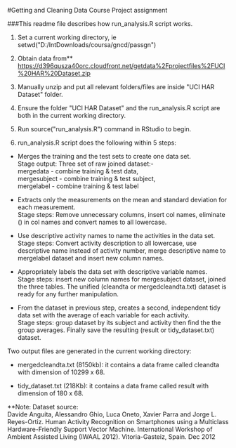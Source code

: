 #Getting and Cleaning Data Course Project assignment

###This readme file describes how run_analysis.R script works.

1. Set a current working directory, ie setwd("D:/IntDownloads/coursa/gncd/passgn")

2. Obtain data from**
https://d396qusza40orc.cloudfront.net/getdata%2Fprojectfiles%2FUCI%20HAR%20Dataset.zip 

3. Manually unzip and put all relevant folders/files are inside "UCI HAR Dataset" folder.

4. Ensure the folder "UCI HAR Dataset" and the run_analysis.R script are both in the current working directory.

5. Run source("run_analysis.R") command in RStudio to begin.

6. run_analysis.R script does the following within 5 steps:

* Merges the training and the test sets to create one data set.  
Stage output: Three set of raw joined dataset:-  
mergedata - combine training & test data,  
mergesubject -  combine training & test subject,  
mergelabel - combine training & test label

* Extracts only the measurements on the mean and standard deviation for each measurement.  
Stage steps: Remove unnecessary columns, insert col names, eliminate () in col names and convert names to all lowercase.

* Use descriptive activity names to name the activities in the data set.  
Stage steps: Convert activity description to all lowercase, use descriptive name instead of activity number, merge descriptive name to mergelabel dataset and insert new column names.

* Appropriately labels the data set with descriptive variable names.  
Stage steps: insert new column names for mergesubject dataset, joined the three tables. The unified (cleandta or mergedcleandta.txt) dataset is ready for any further manipulation.

* From the dataset in previous step, creates a second, independent tidy data set with the average of each variable for each activity.  
Stage steps: group dataset by its subject and activity then find the the group averages. Finally save the resulting (result or tidy_dataset.txt) dataset.


Two output files are generated in the current working directory:

* mergedcleandta.txt (8150kb): it contains a data frame called cleandta with dimension of 10299 x 68.

* tidy_dataset.txt (218Kb): it contains a data frame called result with dimension of 180 x 68.  



**Note: Dataset source:  
Davide Anguita, Alessandro Ghio, Luca Oneto, Xavier Parra and Jorge L. Reyes-Ortiz. Human Activity Recognition on Smartphones using a Multiclass Hardware-Friendly Support Vector Machine. International Workshop of Ambient Assisted Living (IWAAL 2012). Vitoria-Gasteiz, Spain. Dec 2012

